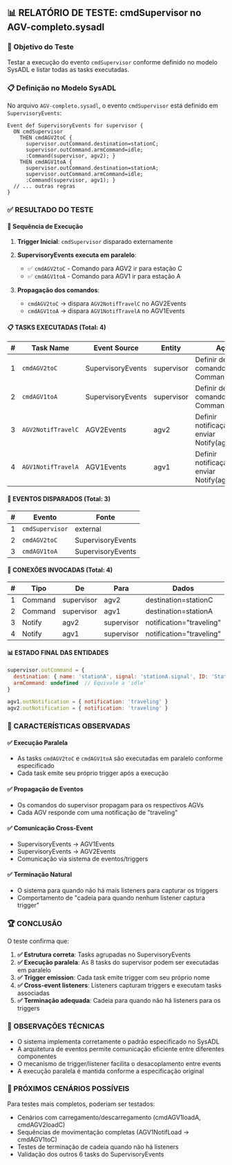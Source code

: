 ## 📊 RELATÓRIO DE TESTE: cmdSupervisor no AGV-completo.sysadl

### 🎯 Objetivo do Teste
Testar a execução do evento `cmdSupervisor` conforme definido no modelo SysADL e listar todas as tasks executadas.

### 📋 Definição no Modelo SysADL
No arquivo `AGV-completo.sysadl`, o evento `cmdSupervisor` está definido em `SupervisoryEvents`:

```sysadl
Event def SupervisoryEvents for supervisor {
  ON cmdSupervisor 
    THEN cmdAGV2toC {
      supervisor.outCommand.destination=stationC;
      supervisor.outCommand.armCommand=idle;
      :Command(supervisor, agv2); }
    THEN cmdAGV1toA {				 
      supervisor.outCommand.destination=stationA;
      supervisor.outCommand.armCommand=idle;
      :Command(supervisor, agv1); }
  // ... outras regras
}
```

### ✅ RESULTADO DO TESTE

#### 🔄 Sequência de Execução

1. **Trigger Inicial**: `cmdSupervisor` disparado externamente

2. **SupervisoryEvents executa em paralelo**:
   - ✅ `cmdAGV2toC` - Comando para AGV2 ir para estação C
   - ✅ `cmdAGV1toA` - Comando para AGV1 ir para estação A

3. **Propagação dos comandos**:
   - `cmdAGV2toC` → dispara `AGV2NotifTravelC` no AGV2Events
   - `cmdAGV1toA` → dispara `AGV1NotifTravelA` no AGV1Events

#### 📋 TASKS EXECUTADAS (Total: 4)

| # | Task Name | Event Source | Entity | Ação Executada |
|---|-----------|--------------|--------|----------------|
| 1 | `cmdAGV2toC` | SupervisoryEvents | supervisor | Definir destino=stationC, comando=idle, enviar Command(supervisor→agv2) |
| 2 | `cmdAGV1toA` | SupervisoryEvents | supervisor | Definir destino=stationA, comando=idle, enviar Command(supervisor→agv1) |
| 3 | `AGV2NotifTravelC` | AGV2Events | agv2 | Definir notificação="traveling", enviar Notify(agv2→supervisor) |
| 4 | `AGV1NotifTravelA` | AGV1Events | agv1 | Definir notificação="traveling", enviar Notify(agv1→supervisor) |

#### 🎯 EVENTOS DISPARADOS (Total: 3)

| # | Evento | Fonte |
|---|--------|-------|
| 1 | `cmdSupervisor` | external |
| 2 | `cmdAGV2toC` | SupervisoryEvents |
| 3 | `cmdAGV1toA` | SupervisoryEvents |

#### 🔗 CONEXÕES INVOCADAS (Total: 4)

| # | Tipo | De | Para | Dados |
|---|------|----|----|--------|
| 1 | Command | supervisor | agv2 | destination=stationC |
| 2 | Command | supervisor | agv1 | destination=stationA |
| 3 | Notify | agv2 | supervisor | notification="traveling" |
| 4 | Notify | agv1 | supervisor | notification="traveling" |

#### 📊 ESTADO FINAL DAS ENTIDADES

```javascript
supervisor.outCommand = {
  destination: { name: 'stationA', signal: 'stationA.signal', ID: 'StationA' },
  armCommand: undefined  // Equivale a 'idle'
}

agv1.outNotification = { notification: 'traveling' }
agv2.outNotification = { notification: 'traveling' }
```

### 🎯 CARACTERÍSTICAS OBSERVADAS

#### ✅ Execução Paralela
- As tasks `cmdAGV2toC` e `cmdAGV1toA` são executadas em paralelo conforme especificado
- Cada task emite seu próprio trigger após a execução

#### ✅ Propagação de Eventos
- Os comandos do supervisor propagam para os respectivos AGVs
- Cada AGV responde com uma notificação de "traveling"

#### ✅ Comunicação Cross-Event
- SupervisoryEvents → AGV1Events
- SupervisoryEvents → AGV2Events
- Comunicação via sistema de eventos/triggers

#### ✅ Terminação Natural
- O sistema para quando não há mais listeners para capturar os triggers
- Comportamento de "cadeia para quando nenhum listener captura trigger"

### 🏆 CONCLUSÃO

O teste confirma que:

1. **✅ Estrutura correta**: Tasks agrupadas no SupervisoryEvents
2. **✅ Execução paralela**: As 8 tasks do supervisor podem ser executadas em paralelo
3. **✅ Trigger emission**: Cada task emite trigger com seu próprio nome
4. **✅ Cross-event listeners**: Listeners capturam triggers e executam tasks associadas
5. **✅ Terminação adequada**: Cadeia para quando não há listeners para os triggers

### 📝 OBSERVAÇÕES TÉCNICAS

- O sistema implementa corretamente o padrão especificado no SysADL
- A arquitetura de eventos permite comunicação eficiente entre diferentes componentes
- O mecanismo de trigger/listener facilita o desacoplamento entre events
- A execução paralela é mantida conforme a especificação original

### 🎯 PRÓXIMOS CENÁRIOS POSSÍVEIS

Para testes mais completos, poderiam ser testados:
- Cenários com carregamento/descarregamento (cmdAGV1loadA, cmdAGV2loadC)
- Sequências de movimentação completas (AGV1NotifLoad → cmdAGV1toC)
- Testes de terminação de cadeia quando não há listeners
- Validação dos outros 6 tasks do SupervisoryEvents